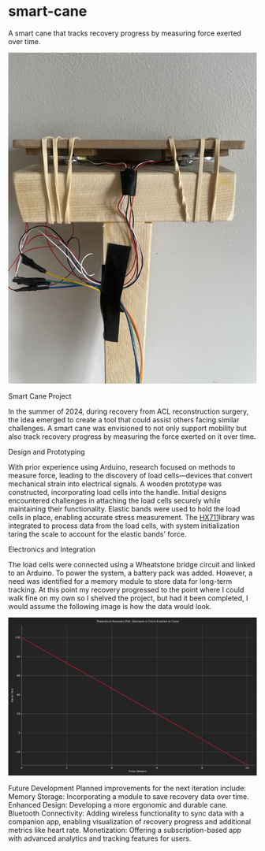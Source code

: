 # smart-cane
A smart cane that tracks recovery progress by measuring force exerted over time.

![Smart Cane](./photos/IMG_7320.jpeg)

Smart Cane Project

In the summer of 2024, during recovery from ACL reconstruction surgery, the idea emerged to create a tool that could assist others facing similar challenges. A smart cane was envisioned to not only support mobility but also track recovery progress by measuring the force exerted on it over time.

Design and Prototyping

With prior experience using Arduino, research focused on methods to measure force, leading to the discovery of load cells—devices that convert mechanical strain into electrical signals. A wooden prototype was constructed, incorporating load cells into the handle. Initial designs encountered challenges in attaching the load cells securely while maintaining their functionality.
Elastic bands were used to hold the load cells in place, enabling accurate stress measurement. The [HX711](https://github.com/RobTillaart/HX711)library was integrated to process data from the load cells, with system initialization taring the scale to account for the elastic bands' force.

Electronics and Integration

The load cells were connected using a Wheatstone bridge circuit and linked to an Arduino. To power the system, a battery pack was added. However, a need was identified for a memory module to store data for long-term tracking.
At this point my recovery progressed to the point where I could walk fine on my own so I shelved the project, but had it been completed, I would assume the following image is how the data would look.

![Smart Cane](./photos/recoveryplot.png)

Future Development
Planned improvements for the next iteration include:
Memory Storage: Incorporating a module to save recovery data over time.
Enhanced Design: Developing a more ergonomic and durable cane.
Bluetooth Connectivity: Adding wireless functionality to sync data with a companion app, enabling visualization of recovery progress and additional metrics like heart rate.
Monetization: Offering a subscription-based app with advanced analytics and tracking features for users.
